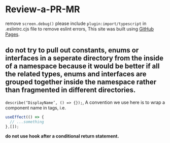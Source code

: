 # Review-a-PR-MR
remove <code>screen.debug()</code>
please include <code>plugin:import/typescript</code> in .eslintrc.cjs file to remove eslint errors, This site was built using [GitHub Pages](https://ankur171.hashnode.dev/eslintrccjs).
## do not try to pull out constants, enums or interfaces in a seperate directory from the inside of a namespace because it would be better if all the related types, enums and interfaces are grouped together inside the namespace rather than fragmented in different directories.
<code>describe(‘DisplayName’, () => {});</code>, A convention we use here is to wrap a component name in tags, i.e. <DisplayName />

```javascript
useEffect(() => {
  // ...something
},[]);
```
<strong>do not use  hook after a conditional return statement.</strong>
